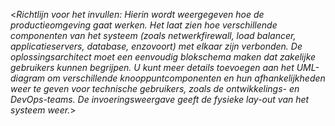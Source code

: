<_Richtlijn voor het invullen: Hierin wordt weergegeven hoe de productieomgeving gaat werken. Het laat zien hoe verschillende componenten van het systeem (zoals netwerkfirewall, load balancer, applicatieservers, database, enzovoort) met elkaar zijn verbonden. De oplossingsarchitect moet een eenvoudig blokschema maken dat zakelijke gebruikers kunnen begrijpen. U kunt meer details toevoegen aan het UML-diagram om verschillende knooppuntcomponenten en hun afhankelijkheden weer te geven voor technische gebruikers, zoals de ontwikkelings- en DevOps-teams. De invoeringsweergave geeft de fysieke lay-out van het systeem weer._>